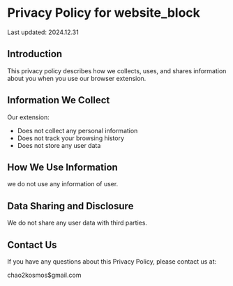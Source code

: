 # Privacy Policy for website_block

Last updated: 2024.12.31

## Introduction
This privacy policy describes how we collects, uses, and shares information about you when you use our browser extension.

## Information We Collect
Our extension:
- Does not collect any personal information
- Does not track your browsing history
- Does not store any user data


## How We Use Information
we do not use any information of user.

## Data Sharing and Disclosure
We do not share any user data with third parties.

## Contact Us
If you have any questions about this Privacy Policy, please contact us at:

chao2kosmos$gmail.com
